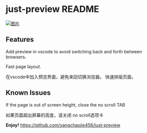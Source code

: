 # just-preview README



[![图片](https://yang-cj.oss-cn-shanghai.aliyuncs.com/111.gif?Expires=1561653422&OSSAccessKeyId=TMP.AgEpwVaIWgTE1iX_h3EZpfPA7Q6R7u4qO-bR3P5_qVipSdYPk9mFYd9MTeueADAtAhQozSRu4f-FcOlpTDX7DDePMQiRSAIVAI45ly8i68tZJp3o2NV7rzn85kHc&Signature=XKz0r1PrEKY2Q3JkgJh4y0t0C1w%3D)](https://yang-cj.oss-cn-shanghai.aliyuncs.com/111.gif?Expires=1561653422&OSSAccessKeyId=TMP.AgEpwVaIWgTE1iX_h3EZpfPA7Q6R7u4qO-bR3P5_qVipSdYPk9mFYd9MTeueADAtAhQozSRu4f-FcOlpTDX7DDePMQiRSAIVAI45ly8i68tZJp3o2NV7rzn85kHc&Signature=XKz0r1PrEKY2Q3JkgJh4y0t0C1w%3D)



## Features

Add preview in vscode to avoid switching back and forth between browsers.

Fast page layout.

在vscode中加入预览界面，避免来回切换浏览器。
快速排版页面。

## Known Issues

If the page is out of screen height, close the no scroll TAB

如果页面超出屏幕的高度，请关闭 no scroll选项卡


**Enjoy!**
https://github.com/yangchaojie456/just-preview